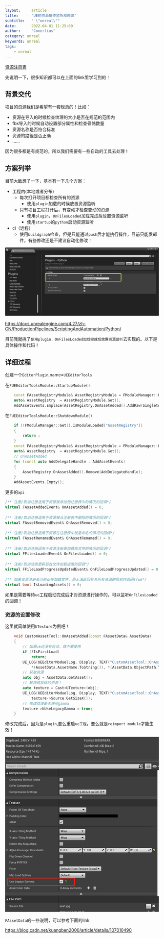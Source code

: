 ```yaml
---
layout:     article
title:      "UE的资源操作监听和修改"
subtitle:   " \"unreal\""
date:       2022-04-01 11:25:00
author:     "Conerlius"
category: unreal
keywords: unreal
tags:
    - unreal
---
```


[资源注册表](https://docs.unrealengine.com/4.27/zh-CN/ProgrammingAndScripting/ProgrammingWithCPP/Assets/Registry/)

先说明一下，很多知识都可以在上面的link里学习到的！

## 背景交代

项目的资源我们是希望有一套规范的！比如：

- 资源在导入的时候检查纹理的大小是否在规范的范围内
- fbx导入的时候自动设置部分属性和检查骨骼数量
- 资源名称是否符合标准
- 资源的路径是否正确
- ……

因为很多都是有规范的，所以我们需要有一些自动的工具去处理！

## 方案列举

目前大致想了一下，基本有一下几个方案：

- 工程内(本地或者分布)
  - 每次打开项目都检查所有的资源
    - 使用`plugin`加载的时候放置资源监听
  - 只有项目工程打开后，有变动才检查变动的资源
    - 使用`plugin`，`OnFilesLoaded`加载完成后放置资源监听
    - 使用`startup`的`python`启动资源监听
- ci（远程）
  - 使用`buildgraph`检查，但是只能通过`push`后才能执行操作，目前只能发邮件，有些修改还是不建议自动化修改！

![png](/images/computer/game/ue/auto_set_uasset/1.png)

https://docs.unrealengine.com/4.27/zh-CN/ProductionPipelines/ScriptingAndAutomation/Python/

目前我就挑了`使用plugin，OnFilesLoaded加载完成后放置资源监听`去实现的。以下是具体操作和代码！

## 详细过程

创建一个`EditorPlugin`,name=`UEEditorTools`

在`FUEEditorToolsModule::StartupModule()`

```c++
    const FAssetRegistryModule& AssetRegistryModule = FModuleManager::LoadModuleChecked<FAssetRegistryModule>("AssetRegistry");
	auto& AssetRegistry  = AssetRegistryModule.Get();
	AddAssetEvents.Emplace(AssetRegistry.OnAssetAdded().AddRaw(Singleton<CustomAssetTool>::GetInstance(), &CustomAssetTool::OnAssetAdded));
```

在`FUEEditorToolsModule::ShutdownModule()`

```c++
	if (!FModuleManager::Get().IsModuleLoaded("AssetRegistry"))
	{
		return ;
	}
    const FAssetRegistryModule& AssetRegistryModule = FModuleManager::LoadModuleChecked<FAssetRegistryModule>("AssetRegistry");
	auto& AssetRegistry  = AssetRegistryModule.Get();
	// OnAssetAdded
	for (const auto AddDelegateHandle : AddAssetEvents)
	{
		AssetRegistry.OnAssetAdded().Remove(AddDelegateHandle);
	}
	AddAssetEvents.Empty();
```

更多的`api`

```c++
/** 注册/取消注册适用于资源被添加到注册表中的情况的回调*/
virtual FAssetAddedEvent& OnAssetAdded() = 0;

/** 注册/取消注册适用于资源被从注册表中删除的情况的回调*/
virtual FAssetRemovedEvent& OnAssetRemoved() = 0;

/** 注册/取消注册适用于资源在注册表中被重命名的情况的回调*/
virtual FAssetRenamedEvent& OnAssetRenamed() = 0;

/** 注册/取消注册适用于资源注册表加载完文件的情况的回调*/
virtual FFilesLoadedEvent& OnFilesLoaded() = 0;

/** 注册/取消注册更新后台文件加载进度的回调*/
virtual FFileLoadProgressUpdatedEvent& OnFileLoadProgressUpdated() = 0;

/** 如果资源注册表当前正在加载文件，尚无法返回有关所有资源的信息时返回True*/
virtual bool IsLoadingAssets() = 0;
```

如果是需要等待`ue`工程启动完成后才对资源进行操作的，可以监听`OnFilesLoaded`的回调！

### 资源的设置修改

这里就简单使用`UTexture`为例吧！

```c++
	void CustomAssetTool::OnAssetAdded(const FAssetData& AssetData)
	{
		// 如果ue还没有启动，就不要使用
		if (!IsFirstLoad)
			return;
		UE_LOG(UEEditorModuelLog, Display, TEXT("CustomAssetTool::OnAssetAdded name:%s path:%s"),
			*(AssetData.AssetName.ToString()), *(AssetData.ObjectPath.ToString()));
		// 获取资源
		auto obj = AssetData.GetAsset();
		// 转换成具体的资源！
		auto texture = Cast<UTexture>(obj);
		UE_LOG(UEEditorModuelLog, Display, TEXT("CustomAssetTool::OnAssetAdded GetSizeX:%d"),
			texture->Source.GetSizeX());
		// 修改纹理是否使用gamma
		texture->bUseLegacyGamma = true;
	}
```

修改完成后，因为是`plugin`,要么重启`ue工程`，要么就是`reimport module`才能生效！

![png](/images/computer/game/ue/auto_set_uasset/2.png)

`FAssetData`的一些说明，可以参考下面的link

https://blog.csdn.net/kuangben2000/article/details/107010490

